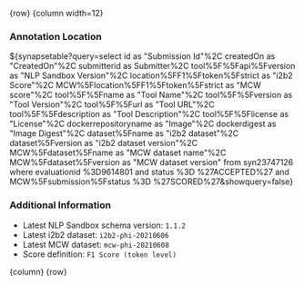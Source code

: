 <!-- markdownlint-disable-next-line first-line-h1 -->
{row}
{column width=12}

### Annotation Location

<!-- ${synapsetable?query=select id as "Submission Id"%2C createdOn as "CreatedOn"%2C submitterid as Submitter%2C tool%5F%5Fapi%5Fversion as "NLP Sandbox Version"%2C  location%5FF1%5Ftoken%5Fstrict as "i2b2 Score"%2C MCW%5Flocation%5FF1%5Ftoken%5Fstrict as "MCW score"%2C tool%5F%5Fname as "Tool Name"%2C  tool%5F%5Fversion as "Tool Version"%2C tool%5F%5Furl as "Tool URL"%2C tool%5F%5Fdescription as "Tool Description"%2C tool%5F%5Flicense as "License"%2C dockerrepositoryname as "Image"%2C dockerdigest as "Image Digest"%2C dataset%5Fname as "i2b2 dataset"%2C dataset%5Fversion as "i2b2 dataset version"%2C MCW%5Fdataset%5Fname as "MCW dataset name"%2C MCW%5Fdataset%5Fversion as "MCW dataset version" from  syn23747126 where evaluationid %3D9614801 and status %3D %27ACCEPTED%27&showquery=false} -->

${synapsetable?query=select id as "Submission Id"%2C createdOn as "CreatedOn"%2C submitterid as Submitter%2C tool%5F%5Fapi%5Fversion as "NLP Sandbox Version"%2C  location%5FF1%5Ftoken%5Fstrict as "i2b2 Score"%2C MCW%5Flocation%5FF1%5Ftoken%5Fstrict as "MCW score"%2C tool%5F%5Fname as "Tool Name"%2C  tool%5F%5Fversion as "Tool Version"%2C tool%5F%5Furl as "Tool URL"%2C tool%5F%5Fdescription as "Tool Description"%2C tool%5F%5Flicense as "License"%2C dockerrepositoryname as "Image"%2C dockerdigest as "Image Digest"%2C dataset%5Fname as "i2b2 dataset"%2C dataset%5Fversion as "i2b2 dataset version"%2C MCW%5Fdataset%5Fname as "MCW dataset name"%2C MCW%5Fdataset%5Fversion as "MCW dataset version" from  syn23747126 where evaluationid %3D9614801 and status %3D %27ACCEPTED%27 and MCW%5Fsubmission%5Fstatus %3D %27SCORED%27&showquery=false}

### Additional Information

- Latest NLP Sandbox schema version: `1.1.2`
- Latest i2b2 dataset: `i2b2-phi-20210606`
- Latest MCW dataset: `mcw-phi-20210608`
- Score definition: `F1 Score (token level)`

{column}
{row}
